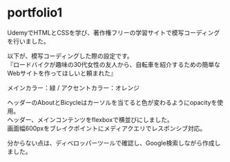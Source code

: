 # portfolio1
UdemyでHTMLとCSSを学び、著作権フリーの学習サイトで模写コーディングを行いました。  
  
以下が、模写コーディングした際の設定です。  
『ロードバイクが趣味の30代女性の友人から、自転車を紹介するための簡単なWebサイトを作ってほしいと頼まれた』  
  
メインカラー：緑 / アクセントカラー：オレンジ  
  
ヘッダーのAboutとBicycleはカーソルを当てると色が変わるようにopacityを使用。  
ヘッダー、メインコンテンツをflexboxで横並びにしました。  
画面幅600pxをブレイクポイントにメディアクエリでレスポンシブ対応。  
  
分からない点は、ディベロッパーツールで確認し、Google検索しながら作成しました。
